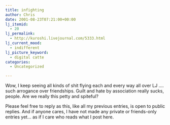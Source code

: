 ```yaml
---
title: infighting
author: Chris
date: 2001-08-23T07:21:00+00:00
lj_itemid:
  - 20
lj_permalink:
  - http://kuroshi.livejournal.com/5333.html
lj_current_mood:
  - indifferent
lj_picture_keyword:
  - digital catte
categories:
  - Uncategorized

---
```

Wow, I keep seeing all kinds of shit flying each and every way all over LJ &#8230;. such arrogance over friendships. Guilt and hate by association really sucks, people. Are we really this petty and spiteful?

Please feel free to reply as this, like all my previous entries, is open to public replies. And if anyone cares, I have not made any private or friends-only entries yet&#8230; as if I care who reads what I post here.
